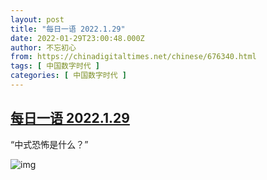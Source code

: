 ```yaml
---
layout: post
title: "每日一语 2022.1.29"
date: 2022-01-29T23:00:48.000Z
author: 不忘初心
from: https://chinadigitaltimes.net/chinese/676340.html
tags: [ 中国数字时代 ]
categories: [ 中国数字时代 ]
---
```

<!--1643497248000-->
[每日一语 2022.1.29](https://chinadigitaltimes.net/chinese/676340.html)
------

<div>
<p>“中式恐怖是什么？”</p><p><img src="https://chinadigitaltimes.net/chinese/files/2022/01/20220129_daily-quote.png" alt="img" /></p>
</div>
